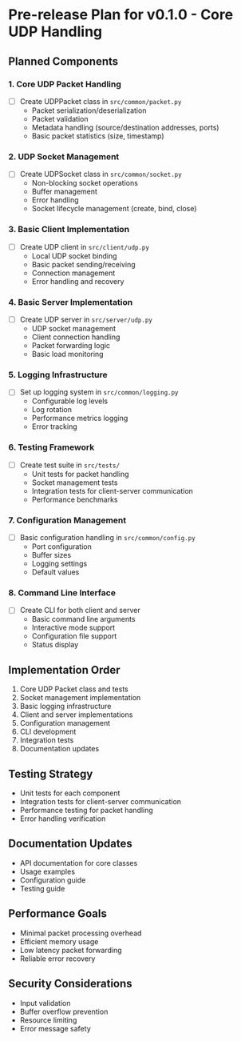 # Pre-release Plan for v0.1.0 - Core UDP Handling

## Planned Components

### 1. Core UDP Packet Handling
- [ ] Create UDPPacket class in `src/common/packet.py`
  - Packet serialization/deserialization
  - Packet validation
  - Metadata handling (source/destination addresses, ports)
  - Basic packet statistics (size, timestamp)

### 2. UDP Socket Management
- [ ] Create UDPSocket class in `src/common/socket.py`
  - Non-blocking socket operations
  - Buffer management
  - Error handling
  - Socket lifecycle management (create, bind, close)

### 3. Basic Client Implementation
- [ ] Create UDP client in `src/client/udp.py`
  - Local UDP socket binding
  - Basic packet sending/receiving
  - Connection management
  - Error handling and recovery

### 4. Basic Server Implementation
- [ ] Create UDP server in `src/server/udp.py`
  - UDP socket management
  - Client connection handling
  - Packet forwarding logic
  - Basic load monitoring

### 5. Logging Infrastructure
- [ ] Set up logging system in `src/common/logging.py`
  - Configurable log levels
  - Log rotation
  - Performance metrics logging
  - Error tracking

### 6. Testing Framework
- [ ] Create test suite in `src/tests/`
  - Unit tests for packet handling
  - Socket management tests
  - Integration tests for client-server communication
  - Performance benchmarks

### 7. Configuration Management
- [ ] Basic configuration handling in `src/common/config.py`
  - Port configuration
  - Buffer sizes
  - Logging settings
  - Default values

### 8. Command Line Interface
- [ ] Create CLI for both client and server
  - Basic command line arguments
  - Interactive mode support
  - Configuration file support
  - Status display

## Implementation Order
1. Core UDP Packet class and tests
2. Socket management implementation
3. Basic logging infrastructure
4. Client and server implementations
5. Configuration management
6. CLI development
7. Integration tests
8. Documentation updates

## Testing Strategy
- Unit tests for each component
- Integration tests for client-server communication
- Performance testing for packet handling
- Error handling verification

## Documentation Updates
- API documentation for core classes
- Usage examples
- Configuration guide
- Testing guide

## Performance Goals
- Minimal packet processing overhead
- Efficient memory usage
- Low latency packet forwarding
- Reliable error recovery

## Security Considerations
- Input validation
- Buffer overflow prevention
- Resource limiting
- Error message safety 